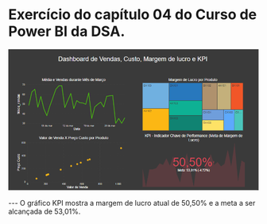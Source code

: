 # Exercício do capítulo 04 do Curso de Power BI da DSA.

![Dashboard de Vendas, Custo, Margem de lucro e KPI.](dashboardCap04.png)


--- O gráfico KPI mostra a margem de lucro atual de 50,50% e a meta a ser alcançada de 53,01%.